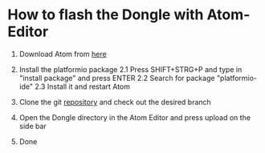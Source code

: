# How to flash the Dongle with Atom-Editor

1. Download Atom from [here](https://atom.io/)

2. Install the platformio package
    2.1 Press SHIFT+STRG+P and type in "install package" and press ENTER
    2.2 Search for package "platformio-ide"
    2.3 Install it and restart Atom

3. Clone the git [repository](https://github.com/Ita1pu/HSPSmartCar) and check out the desired branch

4. Open the Dongle directory in the Atom Editor and press upload on the side bar

5. Done

